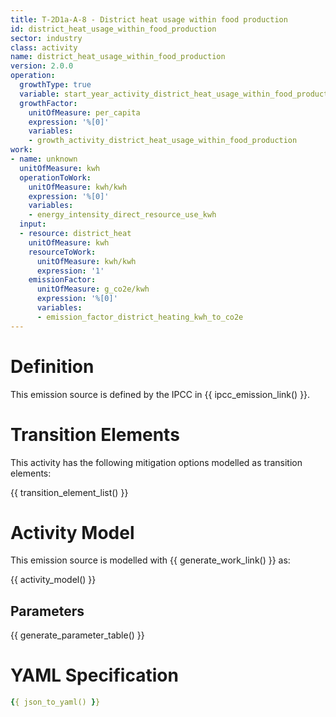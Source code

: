 ```yaml
---
title: T-2D1a-A-8 - District heat usage within food production
id: district_heat_usage_within_food_production
sector: industry
class: activity
name: district_heat_usage_within_food_production
version: 2.0.0
operation:
  growthType: true
  variable: start_year_activity_district_heat_usage_within_food_production
  growthFactor:
    unitOfMeasure: per_capita
    expression: '%[0]'
    variables:
    - growth_activity_district_heat_usage_within_food_production
work:
- name: unknown
  unitOfMeasure: kwh
  operationToWork:
    unitOfMeasure: kwh/kwh
    expression: '%[0]'
    variables:
    - energy_intensity_direct_resource_use_kwh
  input:
  - resource: district_heat
    unitOfMeasure: kwh
    resourceToWork:
      unitOfMeasure: kwh/kwh
      expression: '1'
    emissionFactor:
      unitOfMeasure: g_co2e/kwh
      expression: '%[0]'
      variables:
      - emission_factor_district_heating_kwh_to_co2e
---
```



# Definition
This emission source is defined by the IPCC in {{ ipcc_emission_link() }}.

# Transition Elements

This activity has the following mitigation options modelled as transition elements:

{{ transition_element_list() }}

# Activity Model
This emission source is modelled with {{ generate_work_link() }} as:

{{ activity_model() }}

## Parameters

{{ generate_parameter_table() }}

# YAML Specification

```yaml
{{ json_to_yaml() }}
```

